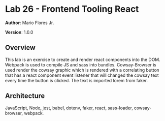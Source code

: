 # Lab 26 - Frontend Tooling React

**Author**: Mario Flores Jr.

**Version**: 1.0.0

## Overview

This lab is an exercise to create and render react components into the DOM. Webpack is used to compile JS and sass into bundles. Cowsay-Browser is used render the cowsay graphic which is rendered with a correlating button that has a react component event listener that will changed the cowsay text every time the button is clicked. The text is imported lorem from faker.

## Architecture

JavaScript, Node, jest, babel, dotenv, faker, react, sass-loader, cowsay-browser, webpack.